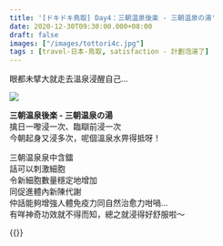 ```yaml
---
title: '[ドキドキ鳥取] Day4：三朝温泉後楽 - 三朝温泉の湯'
date: 2020-12-30T09:30:00.000+08:00
draft: false
images: ["/images/tottori4c.jpg"]
tags : [travel-日本-鳥取, satisfaction - 計劃泡湯了]
---
```


眼都未擘大就走去溫泉浸醒自己...

![](/images/tottori4c.jpg)

**三朝温泉後楽 - 三朝温泉の湯**  
擒日一嚟浸一次、臨瞓前浸一次  
今朝起身又浸多次，呢個溫泉水畀得抵呀！  
  
三朝温泉泉中含鐳  
話可以刺激細胞  
令新細胞數量穩定地增加  
同促進體內新陳代謝  
仲話能夠增強人體免疫力同自然治愈力咁喎...  
有咩神奇功效就不得而知，總之就浸得好舒服啦～  
  
{{<tottori>}}  
